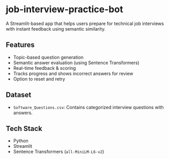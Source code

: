 # job-interview-practice-bot

A Streamlit-based app that helps users prepare for technical job interviews with instant feedback using semantic similarity.

## Features
- Topic-based question generation
- Semantic answer evaluation (using Sentence Transformers)
- Real-time feedback & scoring
- Tracks progress and shows incorrect answers for review
- Option to reset and retry

## Dataset
- `Software_Questions.csv`: Contains categorized interview questions with answers.

## Tech Stack
- Python
- Streamlit
- Sentence Transformers (`all-MiniLM-L6-v2`)

